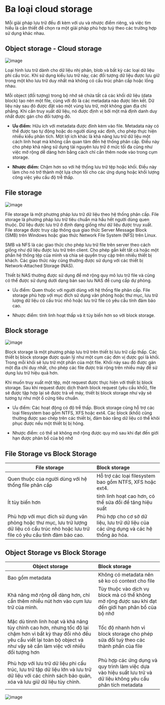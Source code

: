 # Ba loại cloud storage
Mỗi giải pháp lưu trữ đều đi kèm với ưu và nhược điểm riêng, và việc tìm hiểu là cần thiết để chọn ra một giải pháp phù hợp tuỳ theo các trường hợp sử dụng khác nhau.

## Object storage - Cloud storage
![image](https://user-images.githubusercontent.com/83684068/127800228-0f8ea22f-3661-47dd-b36d-13350012cdeb.png)

Loại hình lưu trữ dành cho dữ liệu nhị phân, blob và bất kỳ các loại dữ liệu phi cấu trúc.
Khi sử dụng kiểu lưu trữ này, các đối tượng dữ liệu được lưu giữ trong một kho lưu trữ duy nhất mà không có cấu trúc phân cấp hoặc lồng nhau.

Mỗi object (đối tượng) trong bộ nhớ sẽ chứa tất cả các khối dữ liệu (data block) tạo nên một file, cùng với đó là các metadata nào được liên kết.
Dữ liệu này sau đó được đặt vào một vùng lưu trữ, một không gian địa chỉ phẳng. Khi cần truy xuất dữ liệu, nó được định vị bởi một mã định danh duy nhất được gán cho đối tượng đó.

- **Ưu điểm:** Hữu ích với metadata được đính kèm vào file.
Metadata này có thể được tạo tự động hoặc do người dùng xác định, cho phép thực hiện nhiều kiểu phân tích.
Một lợi ích khác là khả năng lưu trữ dữ liệu một cách linh hoạt mà không cần quan tâm đến hệ thống phân cấp.
Điều này cho phép khả năng sử dụng tài nguyên lưu trữ ở mức tối đa cũng như việc mở rộng dễ dàng hơn bằng cách chỉ cần thêm node vào trong cụm storage.

- **Nhược điểm:** Chậm hơn so với hệ thống lưu trữ tệp hoặc khối.
Điều này làm cho nó trở thành một lựa chọn tồi cho các ứng dụng hoặc khối lượng công việc yêu cầu độ trễ thấp.

## File storage
![image](https://user-images.githubusercontent.com/83684068/127801528-f70f8e32-7ebf-4d1c-a8ca-a830a58a120d.png)

File storage là một phương pháp lưu trữ dữ liệu theo hệ thống phân cấp.
File storage là phương pháp lưu trữ tiêu chuẩn mà hầu hết người dùng quen thuộc.
Dữ liệu được lưu trữ ở định dạng giống như dữ liệu được truy xuất.
File storage được truy cập thông qua giao thức Server Message Block (SMB) trên Windows hoặc giao thức Network File System (NFS) trên Linux.

SMB và NFS là các giao thức cho phép lưu trữ file trên server theo cách giống như dữ liệu được lưu trữ trên client.
Cho phép gắn kết tất cả hoặc một phần hệ thống tệp của mình và chia sẻ quyền truy cập trên nhiều thiết bị khách.
Các giao thức này cũng thường được sử dụng với các thiết bị Network-Attached Storage (NAS).

Thiết bị NAS thường được sử dụng để mở rộng quy mô lưu trữ file và cũng có thể được sử dụng dưới dạng bản sao lưu NAS để cung cấp dự phòng.
- Ưu điểm: Quen thuộc với người dùng với hệ thống file phân cấp.
File storage phù hợp với mục đích sử dụng văn phòng hoặc thư mục, lưu trữ lượng dữ liệu có cấu trúc nhỏ hoặc lưu trữ file có yêu cầu tính đảm bảo cao.

- Nhược điểm: tính linh hoạt thấp và ít tùy biến hơn so với block storage.

## Block storage
![image](https://user-images.githubusercontent.com/83684068/127802805-e7c72c6e-fc4b-4c27-9dbf-04dcf7897f79.png)

Block storage là một phương pháp lưu trữ trên thiết bị lưu trữ cấp thấp.
Các thiết bị block storage được quản lý như một cụm các đơn vị được gọi là khối.
Trong mỗi khối sẽ lưu trữ một phần của một file. Khối này sau đó được gán một địa chỉ duy nhất, cho phép các file được trải rộng trên nhiều máy để sử dụng lưu trữ hiệu quả hơn.

Khi muốn truy xuất một tệp, một request được thực hiện với thiết bị block storage.
Sau khi request được dịch thành block request (yêu cầu khối), file sẽ được tập hợp lại sẽ được trả về máy, thiết bị block storage như vậy sẽ tương tự như một ổ cứng tiêu chuẩn.

- Ưu điểm: Các hoạt động có độ trễ thấp.
Block storage cũng hỗ trợ các loại filesystem bao gồm NTFS, XFS hoặc ext4. Các block (khối) cũng thường được sao chép trên các thiết bị, đảm bảo rằng dữ liệu có thể khôi phục được nếu một thiết bị bị hỏng.

- Nhược điểm: có thể sẽ không mở rộng được quy mô sau khi đạt đến giới hạn được phân bổ của bộ nhớ


## File Storage vs Block Storage


| File storage | Block storage |
| --- |:------|
|   Quen thuộc của người dùng với hệ thống file phân cấp  | Hỗ trợ các loại filesystem bao gồm NTFS, XFS hoặc ext4.  |
|   Ít tùy biến hơn  |   tính linh hoạt cao hơn, có thể sửa đổi để tăng hiệu suất   |
|   Phù hợp với mục đích sử dụng văn phòng hoặc thư mục, lưu trữ lượng dữ liệu có cấu trúc nhỏ hoặc lưu trữ file có yêu cầu tính đảm bảo cao.  | Phù hợp cho cơ sở dữ liệu, lưu trữ dữ liệu của các ứng dụng và các hệ thống ảo hóa.    |

## Object Storage vs Block Storage

| Object storage | Block storage |
| --- |:-----|
|  Bao gồm metadata   |  Không có metadata nên sẽ ko có context cho file    |
|  Khả năng mở rộng dễ dàng hơn, chỉ cần thêm nhiều nút hơn vào cụm lưu trữ của mình.   |  Tùy thuộc vào dịch vụ block mà có thể không mở rộng được sau khi đạt đến giới hạn phân bổ của bộ nhớ  |
|  Mặc dù tínnh linh hoạt và khả năng tùy chỉnh cao hơn, nhưng tốc độ lại chậm hơn vì bất kỳ thay đổi nhỏ đều yêu cầu viết lại toàn bộ object và như vậy sẽ cần làm việc với nhiều đối tượng hơn   |   Tốc độ nhanh hơn vì block storage cho phép sửa đổi tuỳ theo các thành phần của file |
| Phù hợp với lưu trữ dữ liệu phi cấu trúc, lưu trữ tập dữ liệu lớn và lưu trữ dữ liệu với các chính sách bảo quản, xóa và lưu giữ dữ liệu tùy chỉnh.    | Phù hợp các ứng dụng và quy trình làm việc dựa vào hiệu suất lưu trữ và dữ liệu không yêu cầu phân tích metadata     |

![image](https://user-images.githubusercontent.com/83684068/127823038-1d0b66d4-e215-4f6f-b736-f2454889110a.png)
